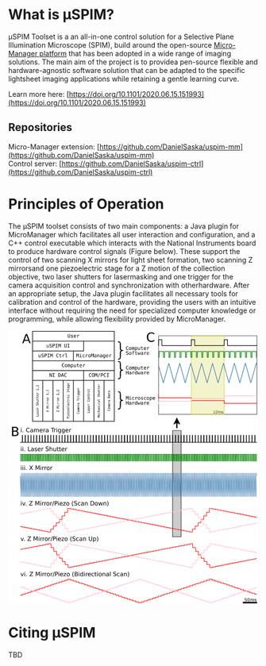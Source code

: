 # What is μSPIM?
μSPIM Toolset is a an all-in-one control solution for a Selective Plane Illumination Microscope (SPIM), build around the open-source [Micro-Manager platform](https://micro-manager.org/) that has been adopted in a wide range of imaging solutions. The main aim of the project is to providea pen-source flexible and hardware-agnostic software solution that can be adapted to the specific lightsheet imaging applications while retaining a gentle learning curve.

Learn more here: [https://doi.org/10.1101/2020.06.15.151993](https://doi.org/10.1101/2020.06.15.151993)

## Repositories
Micro-Manager extension: [https://github.com/DanielSaska/uspim-mm](https://github.com/DanielSaska/uspim-mm)  
Control server: [https://github.com/DanielSaska/uspim-ctrl](https://github.com/DanielSaska/uspim-ctrl)

# Principles of Operation
The μSPIM toolset consists of two main components: a Java plugin for MicroManager which facilitates all user interaction and configuration, and a C++ control executable which interacts with the National Instruments board to produce hardware control signals  (Figure below). These support the control of two scanning X mirrors for light sheet formation, two scanning Z mirrorsand one piezoelectric stage for a Z motion of the collection objective, two laser shutters for lasermasking and one trigger for the camera acquisition control and synchronization with otherhardware.  After   an   appropriate   setup,   the   Java   plugin   facilitates   all   necessary   tools   for calibration and control of the hardware, providing the users with an intuitive interface without requiring the need for specialized computer knowledge or programming, while allowing flexibility provided by MicroManager. 

<img src="./img/signals.png" alt="Light-Sheet Microscope Hardware Control" width="800"/>

# Citing μSPIM
TBD
